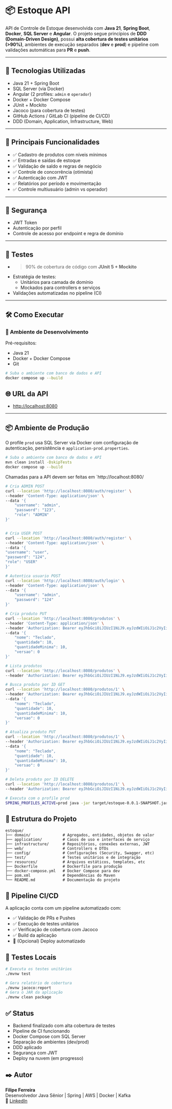 # 📦 Estoque API

API de Controle de Estoque desenvolvida com **Java 21**, **Spring Boot**, **Docker**, **SQL Server** e **Angular**. O projeto segue princípios de **DDD (Domain-Driven Design)**, possui **alta cobertura de testes unitários (>90%)**, ambientes de execução separados (**dev** e **prod**) e pipeline com validações automáticas para **PR** e **push**.

---

## 🧱 Tecnologias Utilizadas

- Java 21 + Spring Boot
- SQL Server (via Docker)
- Angular (2 profiles: `admin` e `operador`)
- Docker + Docker Compose
- JUnit + Mockito
- Jacoco (para cobertura de testes)
- GitHub Actions / GitLab CI (pipeline de CI/CD)
- DDD (Domain, Application, Infrastructure, Web)

---

## 🧠 Principais Funcionalidades

- ✅ Cadastro de produtos com níveis mínimos
- ✅ Entradas e saídas de estoque
- ✅ Validação de saldo e regras de negócio
- ✅ Controle de concorrência (otimista)
- ✅ Autenticação com JWT
- ✅ Relatórios por período e movimentação
- ✅ Controle multiusuário (admin vs operador)

---

## 🔐 Segurança

- JWT Token
- Autenticação por perfil
- Controle de acesso por endpoint e regra de domínio

---

## 🧪 Testes

- >90% de cobertura de código com **JUnit 5 + Mockito**
- Estratégia de testes:
    - Unitários para camada de domínio
    - Mockados para controllers e serviços
- Validações automatizadas no pipeline (CI)

---

## 🛠️ Como Executar

### 🧪 Ambiente de Desenvolvimento

Pré-requisitos:
- Java 21
- Docker + Docker Compose
- Git

```bash
# Suba o ambiente com banco de dados e API
docker compose up --build
```

## 🌐 URL da API

- [http://localhost:8080](http://localhost:8080)

---

## 📦 Ambiente de Produção

O profile `prod` usa SQL Server via Docker com configuração de autenticação, persistência e `application-prod.properties`.

```bash
# Suba o ambiente com banco de dados e API
mvn clean install -DskipTests
docker compose up --build
```

Chamadas para a API devem ser feitas em `http://localhost:8080/
```bash
# Cria ADMIN POST
curl --location 'http://localhost:8080/auth/register' \
--header 'Content-Type: application/json' \
--data '{
    "username": "admin",
    "password": "123",
    "role": "ADMIN"
}'
```
```bash

# Cria USER POST
curl --location 'http://localhost:8080/auth/register' \
--header 'Content-Type: application/json' \
--data '{
"username": "user",
"password": "124",
"role": "USER"
}'
```
```bash
# Autentica usuario POST
curl --location 'http://localhost:8080/auth/login' \
--header 'Content-Type: application/json' \
--data '{
    "username": "admin",
    "password": "124"
}'
```

```bash
# Cria produto PUT
curl --location 'http://localhost:8080/produtos' \
--header 'Content-Type: application/json' \
--header 'Authorization: Bearer eyJhbGciOiJIUzI1NiJ9.eyJzdWIiOiJ1c2VyIiwiaWF0IjoxNzUyNTUyOTYxLCJleHAiOjE3NTI1NTQ3NjF9.LJVU9tv3DEODVck-VOqNE4lVK1jOZhkkeyCW157btss' \
--data '{
    "nome": "Teclado",
    "quantidade": 10,
    "quantidadeMinima": 10,
    "versao": 0
}'
```
```bash
# Lista produtos
curl --location 'http://localhost:8080/produtos' \
--header 'Authorization: Bearer eyJhbGciOiJIUzI1NiJ9.eyJzdWIiOiJ1c2VyIiwiaWF0IjoxNzUyNTUyOTYxLCJleHAiOjE3NTI1NTQ3NjF9.LJVU9tv3DEODVck-VOqNE4lVK1jOZhkkeyCW157btss'
```

```bash
# Busca produto por ID GET
curl --location 'http://localhost:8080/produtos/1' \
--header 'Authorization: Bearer eyJhbGciOiJIUzI1NiJ9.eyJzdWIiOiJ1c2VyIiwiaWF0IjoxNzUyNTUyOTYxLCJleHAiOjE3NTI1NTQ3NjF9.LJVU9tv3DEODVck-VOqNE4lVK1jOZhkkeyCW157btss' \
--data '{
    "nome": "Teclado",
    "quantidade": 10,
    "quantidadeMinima": 10,
    "versao": 0
}'
```

```bash
# Atualiza produto PUT
curl --location 'http://localhost:8080/produtos/1' \
--header 'Authorization: Bearer eyJhbGciOiJIUzI1NiJ9.eyJzdWIiOiJ1c2VyIiwiaWF0IjoxNzUyNTUyOTYxLCJleHAiOjE3NTI1NTQ3NjF9.LJVU9tv3DEODVck-VOqNE4lVK1jOZhkkeyCW157btss' \
--data '{
    "nome": "Teclado",
    "quantidade": 10,
    "quantidadeMinima": 10,
    "versao": 0
}'
```

```bash
# Deleta produto por ID DELETE
curl --location 'http://localhost:8080/produtos/1' \
--header 'Authorization: Bearer eyJhbGciOiJIUzI1NiJ9.eyJzdWIiOiJ1c2VyIiwiaWF0IjoxNzUyNTUyOTYxLCJleHAiOjE3NTI1NTQ3NjF9.LJVU9tv3DEODVck-VOqNE4lVK1jOZhkkeyCW157btss' \
```


```bash
# Executa com o profile prod
SPRING_PROFILES_ACTIVE=prod java -jar target/estoque-0.0.1-SNAPSHOT.jar
```

## 📁 Estrutura do Projeto

```text
estoque/
├── domain/              # Agregados, entidades, objetos de valor
├── application/         # Casos de uso e interfaces de serviço
├── infrastructure/      # Repositórios, conexões externas, JWT
├── web/                 # Controllers e DTOs
├── config/              # Configurações (Security, Swagger, etc)
├── test/                # Testes unitários e de integração
├── resources/           # Arquivos estáticos, templates, etc
├── Dockerfile           # Dockerfile para produção
├── docker-compose.yml   # Docker Compose para dev
├── pom.xml              # Dependências do Maven
└── README.md            # Documentação do projeto
``` 
## 🔄 Pipeline CI/CD

A aplicação conta com um pipeline automatizado com:

- ✅ Validação de PRs e Pushes
- ✅ Execução de testes unitários
- ✅ Verificação de cobertura com Jacoco
- ✅ Build da aplicação
- 🚀 (Opcional) Deploy automatizado  

## 📜 Testes Locais

```bash
# Executa os testes unitários
./mvnw test

# Gera relatório de cobertura
./mvnw jacoco:report
# Gera o JAR da aplicação
./mvnw clean package
```

## ✅ Status

- Backend finalizado com alta cobertura de testes
- Pipeline de CI funcionando
- Docker Compose com SQL Server
- Separação de ambientes (dev/prod)
- DDD aplicado
- Segurança com JWT
- Deploy na nuvem (em progresso)

## ✒️ Autor



**Filipe Ferreira**  
Desenvolvedor Java Sênior | Spring | AWS | Docker | Kafka  
🔗 [LinkedIn](https://www.linkedin.com/in/seu-usuario-aqui)
